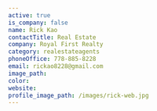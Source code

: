 ```yaml
---
active: true
is_company: false
name: Rick Kao
contactTitle: Real Estate
company: Royal First Realty
category: realestateagents
phoneOffice: 778-885-8228
email: rickao8228@gmail.com
image_path:
color:
website:
profile_image_path: /images/rick-web.jpg
---
```



